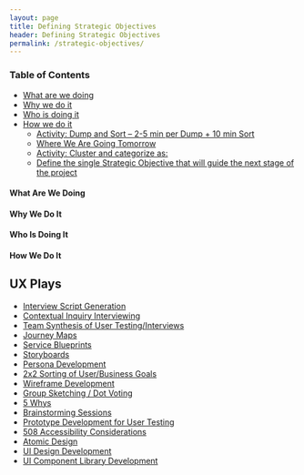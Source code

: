 ```yaml
---
layout: page
title: Defining Strategic Objectives
header: Defining Strategic Objectives
permalink: /strategic-objectives/
---
```


<div class="row">
    <div class="col-md-3">
        <div class="toc">
            <h3>Table of Contents</h3>
                <ul>
                    <li>
                        <a href="#DSO-What">
                            What are we doing
                        </a>
                    </li>
                    <li>
                        <a href="#DSO-Why">
                            Why we do it
                        </a>
                    </li>
                    <li>
                        <a href="#DSO-Who">
                            Who is doing it
                        </a>
                    </li>
                    <li>
                        <a href="#DSO-How">
                            How we do it
                        </a>
                        <ul>
                            <li>
                                <a href="#DSO-DumpSort">
                                    Activity: Dump and Sort – 2-5 min per Dump + 10 min Sort
                                </a>
                            </li>
                            <li>
                                <a href="#DSO-Where">
                                    Where We Are Going Tomorrow
                                </a>
                            </li>
                            <li>
                                <a href="#DSO-Activity">
                                    Activity: Cluster and categorize as:
                                </a>
                            </li>
                            <li>
                                <a href="#DSO-Define">
                                    Define the single Strategic Objective that will guide the                                                       next stage of the project
                                </a>
                            </li>
                        </ul>
                    </li>
                   </ul>
        </div>
    </div>
    <div class="col-md-6">
        <h4 class="DSO-What" id="DSO-What">
            What Are We Doing
        </h4>
        <h4 class="DSO-Why" id="DSO-Why">
            Why We Do It
        </h4>
        <h4 class="DSO-Who" id="DSO-Who">
            Who Is Doing It
        </h4><h4 class="DSO-How" id="DSO-How">
            How We Do It
        </h4>
    </div>
    <div class="col-md-3">
        <div class="sideLinks">
            <h2>UX Plays</h2>
                <ul>
                    <li><a href="#">Interview Script Generation</a></li>
                    <li><a href="#">Contextual Inquiry Interviewing</a></li>
                    <li><a href="#">Team Synthesis of User Testing/Interviews</a></li>
                    <li><a href="#">Journey Maps</a></li>
                    <li><a href="#">Service Blueprints</a></li>
                    <li><a href="#">Storyboards</a></li>
                    <li><a href="#">Persona Development</a></li>
                    <li><a href="#">2x2 Sorting of User/Business Goals</a></li>
                    <li><a href="#">Wireframe Development</a></li>
                    <li><a href="#">Group Sketching / Dot Voting</a></li>
                    <li><a href="#">5 Whys</a></li>
                    <li><a href="#">Brainstorming Sessions</a></li>
                    <li><a href="#">Prototype Development for User Testing</a></li>
                    <li><a href="#">508 Accessibility Considerations</a></li>
                    <li><a href="#">Atomic Design</a></li>
                    <li><a href="#">UI Design Development</a></li>
                    <li><a href="#">UI Component Library Development</a></li>
                </ul>
          </div>
    </div>
</div>
